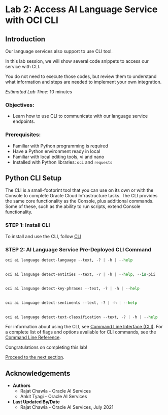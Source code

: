 # Lab 2: Access AI Language Service with OCI CLI

## Introduction

Our language services also support to use CLI tool.

In this lab session, we will show several code snippets to access our service with CLI.

You do not need to execute those codes, but review them to understand what information and steps are needed to implement your own integration.

*Estimated Lab Time*: 10 minutes

### Objectives:

* Learn how to use CLI to communicate with our language service endpoints.

### Prerequisites:
* Familiar with Python programming is required
* Have a Python environment ready in local
* Familiar with local editing tools, vi and nano
* Installed with Python libraries: `oci` and `requests`

## Python CLI Setup

The CLI is a small-footprint tool that you can use on its own or with the Console to complete Oracle Cloud Infrastructure tasks. The CLI provides the same core functionality as the Console, plus additional commands. Some of these, such as the ability to run scripts, extend Console functionality.



### **STEP 1:** Install CLI

To install and use the CLI, follow [CLI](https://docs.oracle.com/en-us/iaas/Content/API/Concepts/cliconcepts.htm)


### **STEP 2:** AI Language Service Pre-Deployed CLI Command

```Python
oci ai language detect-language --text, -? | -h | --help
 
 
oci ai language detect-entities --text, -? | -h | --help, --is-pii
 
 
oci ai language detect-key-phrases --text, -? | -h | --help
 
 
oci ai language detect-sentiments --text, -? | -h | --help
 
 
oci ai language detect-text-classification --text, -? | -h | --help
```

For information about using the CLI, see [Command Line Interface (CLI)](https://docs.oracle.com/iaas/Content/API/Concepts/cliconcepts.htm#Command_Line_Interface_CLI).
For a complete list of flags and options available for CLI commands, see the [Command Line Reference](https://docs.oracle.com/iaas/tools/oci-cli/latest/oci_cli_docs/).


Congratulations on completing this lab!

[Proceed to the next section](#next).

## Acknowledgements
* **Authors**
    * Rajat Chawla  - Oracle AI Services
    * Ankit Tyagi -  Oracle AI Services
* **Last Updated By/Date**
    * Rajat Chawla  - Oracle AI Services, July 2021
